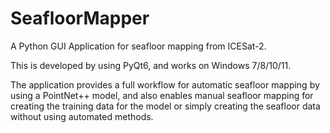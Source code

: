 # SeafloorMapper
A Python GUI Application for seafloor mapping from ICESat-2.

This is developed by using PyQt6, and works on Windows 7/8/10/11.

The application provides a full workflow for automatic seafloor mapping by using a PointNet++ model, and also enables manual seafloor mapping for creating the training data for the model or simply creating the seafloor data without using automated methods.